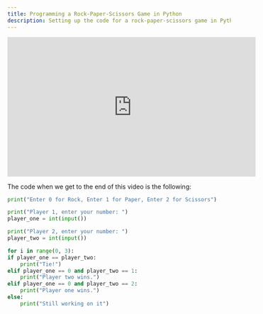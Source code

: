 ```yaml
---
title: Programming a Rock-Paper-Scissors Game in Python
description: Setting up the code for a rock-paper-scissors game in Python
---
```


<iframe width="560" height="315" src="https://www.youtube.com/embed/x99wfrb7tK0" title="YouTube video player" frameborder="0" allow="accelerometer; autoplay; clipboard-write; encrypted-media; gyroscope; picture-in-picture" allowfullscreen></iframe>

The code when we get to the end of this video is the following:

```python
print("Enter 0 for Rock, Enter 1 for Paper, Enter 2 for Scissors")

print("Player 1, enter your number: ")
player_one = int(input())

print("Player 2, enter your number: ")
player_two = int(input())

for i in range(0, 3):
if player_one == player_two:
    print("Tie!")
elif player_one == 0 and player_two == 1:
    print("Player two wins.")
elif player_one == 0 and player_two == 2:
    print("Player one wins.")
else:
    print("Still working on it") 

```